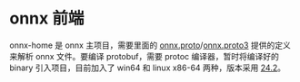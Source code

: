 ﻿# onnx 前端

onnx-home 是 onnx 主项目，需要里面的 [onnx.proto](onnx-home/onnx/onnx.proto)/[onnx.proto3](onnx-home/onnx/onnx.proto3) 提供的定义来解析 onnx 文件。要编译 protobuf，需要 protoc 编译器，暂时将编译好的 binary 引入项目，目前加入了 win64 和 linux x86-64 两种，版本采用 [24.2](https://github.com/protocolbuffers/protobuf/releases/tag/v24.2)。
